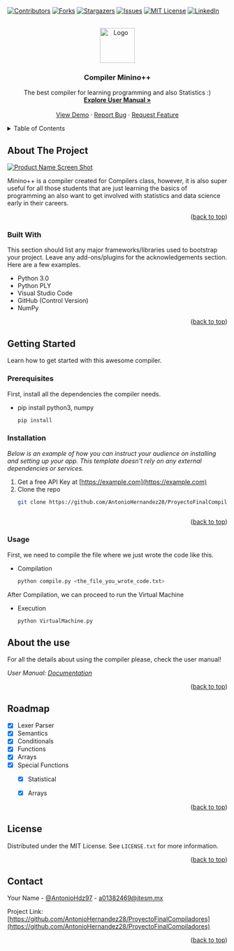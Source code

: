<div id="top"></div>
<!--
*** Thanks for checking out the Best-README-Template. If you have a suggestion
*** that would make this better, please fork the repo and create a pull request
*** or simply open an issue with the tag "enhancement".
*** Don't forget to give the project a star!
*** Thanks again! Now go create something AMAZING! :D
-->



<!-- PROJECT SHIELDS -->
<!--
*** I'm using markdown "reference style" links for readability.
*** Reference links are enclosed in brackets [ ] instead of parentheses ( ).
*** See the bottom of this document for the declaration of the reference variables
*** for contributors-url, forks-url, etc. This is an optional, concise syntax you may use.
*** https://www.markdownguide.org/basic-syntax/#reference-style-links
-->
[![Contributors][contributors-shield]][contributors-url]
[![Forks][forks-shield]][forks-url]
[![Stargazers][stars-shield]][stars-url]
[![Issues][issues-shield]][issues-url]
[![MIT License][license-shield]][license-url]
[![LinkedIn][linkedin-shield]][linkedin-url]



<!-- PROJECT LOGO -->
<br />
<div align="center">
  <a href="https://github.com/othneildrew/Best-README-Template">
    <img src="images/logo.png" alt="Logo" width="80" height="80">
  </a>

  <h3 align="center">Compiler Minino++</h3>

  <p align="center">
    The best compiler for learning programming and also Statistics :) 
    <br />
    <a href="https://github.com/othneildrew/Best-README-Template"><strong>Explore User Manual »</strong></a>
    <br />
    <br />
    <a href="https://drive.google.com/file/d/1OPOyR4mE2Wuj9rCbtIvrdcWGDWuMj58L/view?usp=sharing">View Demo</a>
    ·
    <a href="https://github.com/AntonioHernandez28/ProyectoFinalCompiladores">Report Bug</a>
    ·
    <a href="https://github.com/AntonioHernandez28/ProyectoFinalCompiladores">Request Feature</a>
  </p>
</div>



<!-- TABLE OF CONTENTS -->
<details>
  <summary>Table of Contents</summary>
  <ol>
    <li>
      <a href="#about-the-project">About The Project</a>
      <ul>
        <li><a href="#built-with">Built With</a></li>
      </ul>
    </li>
    <li>
      <a href="#getting-started">Getting Started</a>
      <ul>
        <li><a href="#prerequisites">Prerequisites</a></li>
        <li><a href="#installation">Installation</a></li>
      </ul>
    </li>
    <li><a href="#usage">Usage</a></li>
    <li><a href="#roadmap">Roadmap</a></li>
    <li><a href="#contributing">Contributing</a></li>
    <li><a href="#license">License</a></li>
    <li><a href="#contact">Contact</a></li>
    <li><a href="#acknowledgments">Acknowledgments</a></li>
  </ol>
</details>



<!-- ABOUT THE PROJECT -->
## About The Project

[![Product Name Screen Shot][product-screenshot]](https://example.com)

Minino++ is a compiler created for Compilers class, however, it is also super useful for all those students that are just learning the basics of programming an also want to get involved with statistics and data science early in their careers. 

<p align="right">(<a href="#top">back to top</a>)</p>



### Built With

This section should list any major frameworks/libraries used to bootstrap your project. Leave any add-ons/plugins for the acknowledgements section. Here are a few examples.

* Python 3.0
* Python PLY 
* Visual Studio Code 
* GitHub (Control Version) 
* NumPy

<p align="right">(<a href="#top">back to top</a>)</p>



<!-- GETTING STARTED -->
## Getting Started

Learn how to get started with this awesome compiler.

### Prerequisites

First, install all the dependencies the compiler needs. 
* pip install python3, numpy 
  ```sh
  pip install 
  ```

### Installation

_Below is an example of how you can instruct your audience on installing and setting up your app. This template doesn't rely on any external dependencies or services._

1. Get a free API Key at [https://example.com](https://example.com)
2. Clone the repo
   ```sh
   git clone https://github.com/AntonioHernandez28/ProyectoFinalCompiladores.git
   ```
   ```

<p align="right">(<a href="#top">back to top</a>)</p>


### Usage

First, we need to compile the file where we just wrote the code like this. 
* Compilation
  ```sh
  python compile.py <the_file_you_wrote_code.txt> 
  ```

After Compilation, we can proceed to run the Virtual Machine
* Execution
  ```sh
  python VirtualMachine.py  
  ```


<!-- USAGE EXAMPLES -->
## About the use

For all the details about using the compiler please, check the user manual! 

_User Manual:  [Documentation](https://drive.google.com/file/d/1sb6xhJAsnpZrLnZi55nVxvVo4CLCXS4c/view?usp=sharing)_

<p align="right">(<a href="#top">back to top</a>)</p>



<!-- ROADMAP -->
## Roadmap

- [x] Lexer Parser
- [x] Semantics
- [x] Conditionals
- [x] Functions
- [x] Arrays
- [x] Special Functions
    - [x] Statistical
    - [x] Arrays


<p align="right">(<a href="#top">back to top</a>)</p>



<!-- CONTRIBUTING -->




<!-- LICENSE -->
## License

Distributed under the MIT License. See `LICENSE.txt` for more information.

<p align="right">(<a href="#top">back to top</a>)</p>



<!-- CONTACT -->
## Contact

Your Name - [@AntonioHdz97](https://twitter.com/AntonioHdz97) - a01382469@itesm.mx

Project Link: [https://github.com/AntonioHernandez28/ProyectoFinalCompiladores](https://github.com/AntonioHernandez28/ProyectoFinalCompiladores)

<p align="right">(<a href="#top">back to top</a>)</p>






<!-- MARKDOWN LINKS & IMAGES -->
<!-- https://www.markdownguide.org/basic-syntax/#reference-style-links -->
[contributors-shield]: https://img.shields.io/github/contributors/othneildrew/Best-README-Template.svg?style=for-the-badge
[contributors-url]: https://github.com/othneildrew/Best-README-Template/graphs/contributors
[forks-shield]: https://img.shields.io/github/forks/othneildrew/Best-README-Template.svg?style=for-the-badge
[forks-url]: https://github.com/othneildrew/Best-README-Template/network/members
[stars-shield]: https://img.shields.io/github/stars/othneildrew/Best-README-Template.svg?style=for-the-badge
[stars-url]: https://github.com/othneildrew/Best-README-Template/stargazers
[issues-shield]: https://img.shields.io/github/issues/othneildrew/Best-README-Template.svg?style=for-the-badge
[issues-url]: https://github.com/othneildrew/Best-README-Template/issues
[license-shield]: https://img.shields.io/github/license/othneildrew/Best-README-Template.svg?style=for-the-badge
[license-url]: https://github.com/othneildrew/Best-README-Template/blob/master/LICENSE.txt
[linkedin-shield]: https://img.shields.io/badge/-LinkedIn-black.svg?style=for-the-badge&logo=linkedin&colorB=555
[linkedin-url]: https://linkedin.com/in/othneildrew
[product-screenshot]: images/screenshot.png
